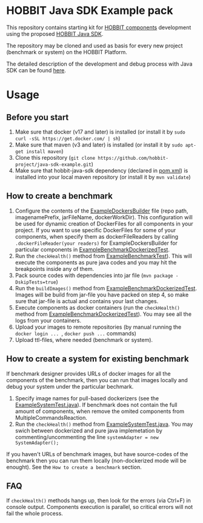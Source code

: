 # HOBBIT Java SDK Example pack

This repository contains starting kit for [HOBBIT components](https://github.com/hobbit-project/platform/wiki/Develop-a-benchmark-component-in-Java) development using the proposed [HOBBIT Java SDK](https://github.com/hobbit-project/java-sdk).

The repository may be cloned and used as basis for every new project (benchmark or system) on the HOBBIT Platform.

The detailed description of the development and debug process with Java SDK can be found [here](https://github.com/hobbit-project/java-sdk).

# Usage
## Before you start
1) Make sure that docker (v17 and later) is installed (or install it by `sudo curl -sSL https://get.docker.com/ | sh`)
2) Make sure that maven (v3 and later) is installed (or install it by `sudo apt-get install maven`)
3) Clone this repository (`git clone https://github.com/hobbit-project/java-sdk-example.git`)
4) Make sure that hobbit-java-sdk dependency (declared in [pom.xml](https://github.com/hobbit-project/java-sdk-example/blob/master/pom.xml)) is installed into your local maven repository (or install it by `mvn validate`)

## How to create a benchmark
1) Configure the contents of the [ExampleDockersBuilder](https://github.com/hobbit-project/java-sdk-example/blob/master/src/main/java/org/hobbit/sdk/examples/examplebenchmark/docker/ExampleDockersBuilder.java) file (repo path, imagenamePrefix, jarFileName, dockerWorkDir). This configuration will be used for dynamic creation of DockerFiles for all components in your project. 
If you want to use specific DockerFiles for some of your components, when specify them as dockerFileReaders by calling `.dockerFileReader(your readers)` for ExampleDockersBuilder for particular components in  [ExampleBenchmarkDockerizedTest](https://github.com/hobbit-project/java-sdk-example/blob/master/src/test/java/org/hobbit/sdk/examples/ExampleBenchmarkDockerizedTest.java).
2) Run the `checkHealth()` method from [ExampleBenchmarkTest](https://github.com/hobbit-project/java-sdk-example/blob/master/src/test/java/org/hobbit/sdk/examples/ExampleBenchmarkTest.java)). This will execute the components as pure java codes and you may hit the breakpoints inside any of them.
3) Pack source codes with dependencies into jar file (`mvn package -DskipTests=true`)
4) Run the `buildImages()` method from [ExampleBenchmarkDockerizedTest](https://github.com/hobbit-project/java-sdk-example/blob/master/src/test/java/org/hobbit/sdk/examples/ExampleBenchmarkDockerizedTest.java). Images will be build from jar-file you have packed on step 4, so make sure that jar-file is actual and contains your last changes. 
5) Execute components as docker containers (run the `checkHealth()` method from [ExampleBenchmarkDockerizedTest](https://github.com/hobbit-project/java-sdk-example/blob/master/src/test/java/org/hobbit/sdk/examples/ExampleBenchmarkDockerizedTest.java)). You may see all the logs from your containers.
6) Upload your images to remote repositories (by manual running the `docker login ... `, `docker push ...` commands)
7) Upload ttl-files, where needed (benchmark or system).

## How to create a system for existing benchmark
If benchmark designer provides URLs of docker images for all the components of the benchmark, then you can run that images locally and debug your system under the particular bechmark.
1) Specify image names for pull-based dockerizers (see the [ExampleSystemTest.java](https://github.com/hobbit-project/java-sdk-example/blob/master/src/test/java/org/hobbit/sdk/examples/examplebenchmark/ExampleSystemTest.java)). If benchmark does not contain the full amount of components, when remove the omited components from MultipleCommandsReaction.
2) Run the `checkHealth()` method from [ExampleSystemTest.java](https://github.com/hobbit-project/java-sdk-example/blob/master/src/test/java/org/hobbit/sdk/examples/examplebenchmark/ExampleSystemTest.java). You may swich between dockerized and pure java implemetation by commenting/uncommenting the line `systemAdapter = new SystemAdapter();`

If you haven't URLs of benchmark images, but have source-codes of the benchmark then you can run them locally (non-dockerized mode will be enought). See the `How to create a benchmark` section.

## FAQ
If `checkHealth()` methods hangs up, then look for the errors (via Ctrl+F) in console output. Components execution is parallel, so critical errors will not fail the whole process.
